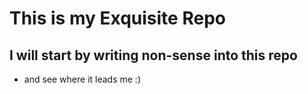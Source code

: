 # This is my Exquisite Repo

## I will start by writing non-sense into this repo 

* and see where it leads me :)

